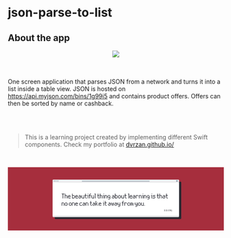 # json-parse-to-list

## About the app

<p align="center">
  <img src="Documentation/preview.gif">
</p>

<br>

One screen application that parses JSON from a network and turns it into a list inside a table view.
JSON is hosted on https://api.myjson.com/bins/1g99i5 and contains product offers.
Offers can then be sorted by name or cashback.

</br>
</br>

>This is a learning project created by implementing different Swift components. 
>Check my portfolio at [dvrzan.github.io/](https://dvrzan.github.io)

</br>

![End Banner](Documentation/EndBanner.png)
